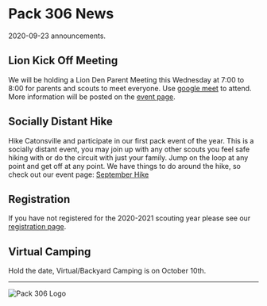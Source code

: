 # Pack 306 News
2020-09-23 announcements.

## Lion Kick Off Meeting

We will be holding a Lion Den Parent Meeting this Wednesday at 7:00 to 8:00 for parents and scouts to meet everyone. Use [google meet](https://meet.google.com/ehf-ykay-yzg) to attend. More information will be posted on the [event page](https://cub306.org/blog/calendar-2020-08-24-to-2020-09-24.md).

## Socially Distant Hike
Hike Catonsville and participate in our first pack event of the year. This is a socially distant event, you may join up with any other scouts you feel safe hiking with or do the circuit with just your family. Jump on the loop at any point and get off at any point. We have things to do around the hike, so check out our event page: [September Hike](https://cub306.org/events/2020-2021/septemberhike/)

## Registration
If you have not registered for the 2020-2021 scouting year please see our [registration page](https://cub306.org/blog/2020-09-01-to-2020-09-30.md).

## Virtual Camping
Hold the date, Virtual/Backyard Camping is on October 10th.

----

![Pack 306 Logo](https://cub306.org/images/PackLogo_Small.png?when=2020-09-23&where=email)